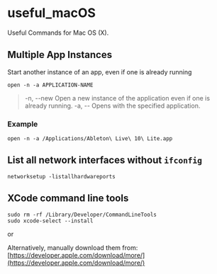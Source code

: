 # useful_macOS
Useful Commands for Mac OS (X).

## Multiple App Instances

Start another instance of an app, even if one is already running

`open -n -a APPLICATION-NAME`

> -n, --new Open a new instance of the application even if one is already running.
> -a, -- Opens with the specified application.

### Example

`open -n -a /Applications/Ableton\ Live\ 10\ Lite.app`


## List all network interfaces without `ifconfig`

`networksetup -listallhardwareports`

## XCode command line tools

```shell
sudo rm -rf /Library/Developer/CommandLineTools
sudo xcode-select --install
```

or

Alternatively, manually download them from:  [https://developer.apple.com/download/more/](https://developer.apple.com/download/more/)
